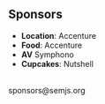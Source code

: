 ##  Sponsors

- **Location**: Accenture
- **Food**: Accenture
- **AV** Symphono
- **Cupcakes**: Nutshell

<br />
sponsors@semjs.org
